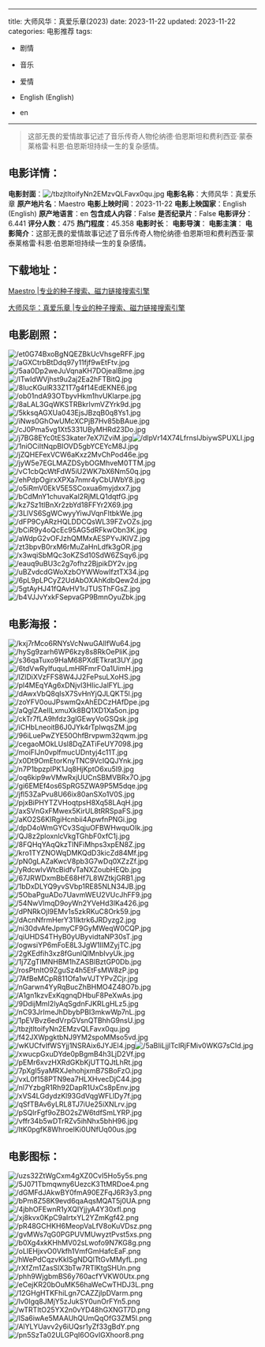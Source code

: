 
---
title: 大师风华：真爱乐章(2023)
date: 2023-11-22
updated: 2023-11-22
categories: 电影推荐
tags:
- 剧情
- 音乐
- 爱情

- English (English)
- en
---


> 这部无畏的爱情故事记述了音乐传奇人物伦纳德·伯恩斯坦和费利西亚·蒙泰莱格雷·科恩·伯恩斯坦持续一生的复杂感情。

## **电影详情**：

**电影封面**：<img src="https://image.tmdb.org/t/p/w200/tbzjtltoifyNn2EMzvQLFavx0qu.jpg" alt="/tbzjtltoifyNn2EMzvQLFavx0qu.jpg" title="/tbzjtltoifyNn2EMzvQLFavx0qu.jpg">
**电影名称**：大师风华：真爱乐章
**原产地片名**：Maestro
**电影上映时间**：2023-11-22
**电影上映国家**：English (English)
**原产地语言**：en
**包含成人内容**：False
**是否纪录片**：False
**电影评分**：6.441
**评分人数**：475
**热门程度**：45.358
**电影时长**：
**电影导演**：
**电影主演**：
**电影简介**：这部无畏的爱情故事记述了音乐传奇人物伦纳德·伯恩斯坦和费利西亚·蒙泰莱格雷·科恩·伯恩斯坦持续一生的复杂感情。

## **下载地址**：
[Maestro |专业的种子搜索、磁力链接搜索引擎](https://movie.amd794.com:2083/?search=Maestro&ordering=&mode=match_phrase&page_size=10&page=1)

[大师风华：真爱乐章 |专业的种子搜索、磁力链接搜索引擎](https://movie.amd794.com:2083/?search=%E5%A4%A7%E5%B8%88%E9%A3%8E%E5%8D%8E%EF%BC%9A%E7%9C%9F%E7%88%B1%E4%B9%90%E7%AB%A0&ordering=&mode=match_phrase&page_size=10&page=1)
 

## **电影剧照**：
<img src="https://image.tmdb.org/t/p/original/et0G74BxoBgNQEZBkUcVhsgeRFF.jpg" alt="/et0G74BxoBgNQEZBkUcVhsgeRFF.jpg" title="/et0G74BxoBgNQEZBkUcVhsgeRFF.jpg"><img src="https://image.tmdb.org/t/p/original/aGXCtrbBtDdq97y11fjf9wEtFtv.jpg" alt="/aGXCtrbBtDdq97y11fjf9wEtFtv.jpg" title="/aGXCtrbBtDdq97y11fjf9wEtFtv.jpg"><img src="https://image.tmdb.org/t/p/original/5aa0Dp2weJuVqnaKH7DOjealBme.jpg" alt="/5aa0Dp2weJuVqnaKH7DOjealBme.jpg" title="/5aa0Dp2weJuVqnaKH7DOjealBme.jpg"><img src="https://image.tmdb.org/t/p/original/lTwIdWVjhst9u2aj2Ea2hFTBitQ.jpg" alt="/lTwIdWVjhst9u2aj2Ea2hFTBitQ.jpg" title="/lTwIdWVjhst9u2aj2Ea2hFTBitQ.jpg"><img src="https://image.tmdb.org/t/p/original/8IucKGulR33Z1T7g4f14EdEKNE6.jpg" alt="/8IucKGulR33Z1T7g4f14EdEKNE6.jpg" title="/8IucKGulR33Z1T7g4f14EdEKNE6.jpg"><img src="https://image.tmdb.org/t/p/original/ob01ndA93OTbyvHkm1hvUKlarpe.jpg" alt="/ob01ndA93OTbyvHkm1hvUKlarpe.jpg" title="/ob01ndA93OTbyvHkm1hvUKlarpe.jpg"><img src="https://image.tmdb.org/t/p/original/8aLAL3GqWKSTRBkrIvmVZYrk9d.jpg" alt="/8aLAL3GqWKSTRBkrIvmVZYrk9d.jpg" title="/8aLAL3GqWKSTRBkrIvmVZYrk9d.jpg"><img src="https://image.tmdb.org/t/p/original/5kksqAGXUa043EjsJBzqB0q8Ys1.jpg" alt="/5kksqAGXUa043EjsJBzqB0q8Ys1.jpg" title="/5kksqAGXUa043EjsJBzqB0q8Ys1.jpg"><img src="https://image.tmdb.org/t/p/original/iNws0GhOwUMcXCPjB7Hv85bBAue.jpg" alt="/iNws0GhOwUMcXCPjB7Hv85bBAue.jpg" title="/iNws0GhOwUMcXCPjB7Hv85bBAue.jpg"><img src="https://image.tmdb.org/t/p/original/cJ0Pma5vg1Xt5331UByMHRd23Do.jpg" alt="/cJ0Pma5vg1Xt5331UByMHRd23Do.jpg" title="/cJ0Pma5vg1Xt5331UByMHRd23Do.jpg"><img src="https://image.tmdb.org/t/p/original/j7BG8EYc0tES3kater7eX7lZviM.jpg" alt="/j7BG8EYc0tES3kater7eX7lZviM.jpg" title="/j7BG8EYc0tES3kater7eX7lZviM.jpg"><img src="https://image.tmdb.org/t/p/original/dlpVr14X74LfrnslJbiywSPUXLI.jpg" alt="/dlpVr14X74LfrnslJbiywSPUXLI.jpg" title="/dlpVr14X74LfrnslJbiywSPUXLI.jpg"><img src="https://image.tmdb.org/t/p/original/1niOCiItNqpBIOVD5gbYCEYcM8J.jpg" alt="/1niOCiItNqpBIOVD5gbYCEYcM8J.jpg" title="/1niOCiItNqpBIOVD5gbYCEYcM8J.jpg"><img src="https://image.tmdb.org/t/p/original/jZQHEFexVCW6aKxz2MvChPod46e.jpg" alt="/jZQHEFexVCW6aKxz2MvChPod46e.jpg" title="/jZQHEFexVCW6aKxz2MvChPod46e.jpg"><img src="https://image.tmdb.org/t/p/original/jyW5e7EGLMAZDSybOGMhveM0TTM.jpg" alt="/jyW5e7EGLMAZDSybOGMhveM0TTM.jpg" title="/jyW5e7EGLMAZDSybOGMhveM0TTM.jpg"><img src="https://image.tmdb.org/t/p/original/vC1cbQcWtFdW5iU2WK7bX6Nm50q.jpg" alt="/vC1cbQcWtFdW5iU2WK7bX6Nm50q.jpg" title="/vC1cbQcWtFdW5iU2WK7bX6Nm50q.jpg"><img src="https://image.tmdb.org/t/p/original/ehPdpOgirxXPXa7nmr4yCbUWbY8.jpg" alt="/ehPdpOgirxXPXa7nmr4yCbUWbY8.jpg" title="/ehPdpOgirxXPXa7nmr4yCbUWbY8.jpg"><img src="https://image.tmdb.org/t/p/original/o5iRmV0EkV5E5SCoxua6myjdxx7.jpg" alt="/o5iRmV0EkV5E5SCoxua6myjdxx7.jpg" title="/o5iRmV0EkV5E5SCoxua6myjdxx7.jpg"><img src="https://image.tmdb.org/t/p/original/bCdMnY1chuvaKal2RjMLQ1dqtfG.jpg" alt="/bCdMnY1chuvaKal2RjMLQ1dqtfG.jpg" title="/bCdMnY1chuvaKal2RjMLQ1dqtfG.jpg"><img src="https://image.tmdb.org/t/p/original/kz7Sz1tlBnXr2zbYd18FFYr2X69.jpg" alt="/kz7Sz1tlBnXr2zbYd18FFYr2X69.jpg" title="/kz7Sz1tlBnXr2zbYd18FFYr2X69.jpg"><img src="https://image.tmdb.org/t/p/original/3LlVS6SgWCwyyYiwJVqnFltbkWe.jpg" alt="/3LlVS6SgWCwyyYiwJVqnFltbkWe.jpg" title="/3LlVS6SgWCwyyYiwJVqnFltbkWe.jpg"><img src="https://image.tmdb.org/t/p/original/dFP9CyARzHQLDDCQsWL39FZvOZs.jpg" alt="/dFP9CyARzHQLDDCQsWL39FZvOZs.jpg" title="/dFP9CyARzHQLDDCQsWL39FZvOZs.jpg"><img src="https://image.tmdb.org/t/p/original/bCiR9y4oQcEc95AG5dRFkwObn3K.jpg" alt="/bCiR9y4oQcEc95AG5dRFkwObn3K.jpg" title="/bCiR9y4oQcEc95AG5dRFkwObn3K.jpg"><img src="https://image.tmdb.org/t/p/original/aWdpG2vOFJzhQMMxAESPYvJKIVZ.jpg" alt="/aWdpG2vOFJzhQMMxAESPYvJKIVZ.jpg" title="/aWdpG2vOFJzhQMMxAESPYvJKIVZ.jpg"><img src="https://image.tmdb.org/t/p/original/zt3bpvB0rxM6rMuZaHnLdfk3gOR.jpg" alt="/zt3bpvB0rxM6rMuZaHnLdfk3gOR.jpg" title="/zt3bpvB0rxM6rMuZaHnLdfk3gOR.jpg"><img src="https://image.tmdb.org/t/p/original/x3wqiSbMQc3oKZSd10SdW6ZSqy6.jpg" alt="/x3wqiSbMQc3oKZSd10SdW6ZSqy6.jpg" title="/x3wqiSbMQc3oKZSd10SdW6ZSqy6.jpg"><img src="https://image.tmdb.org/t/p/original/eauq9uBU3c2g7ofhz2BjpikDY2v.jpg" alt="/eauq9uBU3c2g7ofhz2BjpikDY2v.jpg" title="/eauq9uBU3c2g7ofhz2BjpikDY2v.jpg"><img src="https://image.tmdb.org/t/p/original/uBZvdcdGWoXzbOYWWowIfztTX34.jpg" alt="/uBZvdcdGWoXzbOYWWowIfztTX34.jpg" title="/uBZvdcdGWoXzbOYWWowIfztTX34.jpg"><img src="https://image.tmdb.org/t/p/original/6pL9pLPCyZ2UdAbOXAhKdbQew2d.jpg" alt="/6pL9pLPCyZ2UdAbOXAhKdbQew2d.jpg" title="/6pL9pLPCyZ2UdAbOXAhKdbQew2d.jpg"><img src="https://image.tmdb.org/t/p/original/5gtAyHJ41fQAvHV1rJTUSThFGsZ.jpg" alt="/5gtAyHJ41fQAvHV1rJTUSThFGsZ.jpg" title="/5gtAyHJ41fQAvHV1rJTUSThFGsZ.jpg"><img src="https://image.tmdb.org/t/p/original/b4VJJvYxkFSepvaGP9BmnOyuZbk.jpg" alt="/b4VJJvYxkFSepvaGP9BmnOyuZbk.jpg" title="/b4VJJvYxkFSepvaGP9BmnOyuZbk.jpg">

## **电影海报**：
<img src="https://image.tmdb.org/t/p/original/kxj7rMco6RNYsVcNwuGAIlfWu64.jpg" alt="/kxj7rMco6RNYsVcNwuGAIlfWu64.jpg" title="/kxj7rMco6RNYsVcNwuGAIlfWu64.jpg"><img src="https://image.tmdb.org/t/p/original/hySg9zarh6WP6kzy8s8RkOePliK.jpg" alt="/hySg9zarh6WP6kzy8s8RkOePliK.jpg" title="/hySg9zarh6WP6kzy8s8RkOePliK.jpg"><img src="https://image.tmdb.org/t/p/original/s36qaTuxo9HaM68PXdETkrat3UY.jpg" alt="/s36qaTuxo9HaM68PXdETkrat3UY.jpg" title="/s36qaTuxo9HaM68PXdETkrat3UY.jpg"><img src="https://image.tmdb.org/t/p/original/6tdVwRyIfuquLmHRFmrFOa1UimH.jpg" alt="/6tdVwRyIfuquLmHRFmrFOa1UimH.jpg" title="/6tdVwRyIfuquLmHRFmrFOa1UimH.jpg"><img src="https://image.tmdb.org/t/p/original/lZlDiXVzFFS8W4JJ2FePsuLXoHS.jpg" alt="/lZlDiXVzFFS8W4JJ2FePsuLXoHS.jpg" title="/lZlDiXVzFFS8W4JJ2FePsuLXoHS.jpg"><img src="https://image.tmdb.org/t/p/original/pl4MEqYAg6xDNjvl3HIicJalFYL.jpg" alt="/pl4MEqYAg6xDNjvl3HIicJalFYL.jpg" title="/pl4MEqYAg6xDNjvl3HIicJalFYL.jpg"><img src="https://image.tmdb.org/t/p/original/dAwxVbQ8qIsX7SvHnYjQJLQKT5l.jpg" alt="/dAwxVbQ8qIsX7SvHnYjQJLQKT5l.jpg" title="/dAwxVbQ8qIsX7SvHnYjQJLQKT5l.jpg"><img src="https://image.tmdb.org/t/p/original/zoYFV0ouJPswmQxAhEDCzHAfDpe.jpg" alt="/zoYFV0ouJPswmQxAhEDCzHAfDpe.jpg" title="/zoYFV0ouJPswmQxAhEDCzHAfDpe.jpg"><img src="https://image.tmdb.org/t/p/original/aQglZAeIILxmuXk8BQ1XD1Xa5on.jpg" alt="/aQglZAeIILxmuXk8BQ1XD1Xa5on.jpg" title="/aQglZAeIILxmuXk8BQ1XD1Xa5on.jpg"><img src="https://image.tmdb.org/t/p/original/ckTr7fLA9hfdz3glGEwyVoGSQsk.jpg" alt="/ckTr7fLA9hfdz3glGEwyVoGSQsk.jpg" title="/ckTr7fLA9hfdz3glGEwyVoGSQsk.jpg"><img src="https://image.tmdb.org/t/p/original/iCHbLneoitB6J0JYk4rTplwqsZM.jpg" alt="/iCHbLneoitB6J0JYk4rTplwqsZM.jpg" title="/iCHbLneoitB6J0JYk4rTplwqsZM.jpg"><img src="https://image.tmdb.org/t/p/original/96iLuePwZYE50OhfBrvpwm32qwm.jpg" alt="/96iLuePwZYE50OhfBrvpwm32qwm.jpg" title="/96iLuePwZYE50OhfBrvpwm32qwm.jpg"><img src="https://image.tmdb.org/t/p/original/cegaoMOkLUsl8DqZATiFeUY7098.jpg" alt="/cegaoMOkLUsl8DqZATiFeUY7098.jpg" title="/cegaoMOkLUsl8DqZATiFeUY7098.jpg"><img src="https://image.tmdb.org/t/p/original/moiFIJn0vplfmucUDntyj4c11T.jpg" alt="/moiFIJn0vplfmucUDntyj4c11T.jpg" title="/moiFIJn0vplfmucUDntyj4c11T.jpg"><img src="https://image.tmdb.org/t/p/original/x0Dt9OmEtorKnyTNC9VcIQQJYnk.jpg" alt="/x0Dt9OmEtorKnyTNC9VcIQQJYnk.jpg" title="/x0Dt9OmEtorKnyTNC9VcIQQJYnk.jpg"><img src="https://image.tmdb.org/t/p/original/n7P1bpzpIPK1Jq8HjKptO6xu5I9.jpg" alt="/n7P1bpzpIPK1Jq8HjKptO6xu5I9.jpg" title="/n7P1bpzpIPK1Jq8HjKptO6xu5I9.jpg"><img src="https://image.tmdb.org/t/p/original/oq6kip9wVMwRxjUUCnSBMVBRx7O.jpg" alt="/oq6kip9wVMwRxjUUCnSBMVBRx7O.jpg" title="/oq6kip9wVMwRxjUUCnSBMVBRx7O.jpg"><img src="https://image.tmdb.org/t/p/original/gi6EMEf4os6SpRG5ZWA9P5M5dqe.jpg" alt="/gi6EMEf4os6SpRG5ZWA9P5M5dqe.jpg" title="/gi6EMEf4os6SpRG5ZWA9P5M5dqe.jpg"><img src="https://image.tmdb.org/t/p/original/jfl53ZaPvu8U66ix80anSXo1V0S.jpg" alt="/jfl53ZaPvu8U66ix80anSXo1V0S.jpg" title="/jfl53ZaPvu8U66ix80anSXo1V0S.jpg"><img src="https://image.tmdb.org/t/p/original/pjxBiPHYTZVHoqtpsH8Xq58LAqH.jpg" alt="/pjxBiPHYTZVHoqtpsH8Xq58LAqH.jpg" title="/pjxBiPHYTZVHoqtpsH8Xq58LAqH.jpg"><img src="https://image.tmdb.org/t/p/original/axSVnGxFMwex5KirUL8tRRSpaFS.jpg" alt="/axSVnGxFMwex5KirUL8tRRSpaFS.jpg" title="/axSVnGxFMwex5KirUL8tRRSpaFS.jpg"><img src="https://image.tmdb.org/t/p/original/aKO2S6KIRgiHcnbii4ApwfnPNGi.jpg" alt="/aKO2S6KIRgiHcnbii4ApwfnPNGi.jpg" title="/aKO2S6KIRgiHcnbii4ApwfnPNGi.jpg"><img src="https://image.tmdb.org/t/p/original/dpD4oWmGYCv3SqjuOFBWHwquOIk.jpg" alt="/dpD4oWmGYCv3SqjuOFBWHwquOIk.jpg" title="/dpD4oWmGYCv3SqjuOFBWHwquOIk.jpg"><img src="https://image.tmdb.org/t/p/original/QJ8z2ploxnlcVkgTGhbF0xfC1j.jpg" alt="/QJ8z2ploxnlcVkgTGhbF0xfC1j.jpg" title="/QJ8z2ploxnlcVkgTGhbF0xfC1j.jpg"><img src="https://image.tmdb.org/t/p/original/8FQHqYAqQkzTlNFiMhps3xpEN8Z.jpg" alt="/8FQHqYAqQkzTlNFiMhps3xpEN8Z.jpg" title="/8FQHqYAqQkzTlNFiMhps3xpEN8Z.jpg"><img src="https://image.tmdb.org/t/p/original/kro1TYZNOWqDMKQdD3kicZd84Mf.jpg" alt="/kro1TYZNOWqDMKQdD3kicZd84Mf.jpg" title="/kro1TYZNOWqDMKQdD3kicZd84Mf.jpg"><img src="https://image.tmdb.org/t/p/original/pN0gLAZaKwcV8pb3G7wDq0XZzZf.jpg" alt="/pN0gLAZaKwcV8pb3G7wDq0XZzZf.jpg" title="/pN0gLAZaKwcV8pb3G7wDq0XZzZf.jpg"><img src="https://image.tmdb.org/t/p/original/yRdcwlvWtcBidfvTaNXZoubHEQb.jpg" alt="/yRdcwlvWtcBidfvTaNXZoubHEQb.jpg" title="/yRdcwlvWtcBidfvTaNXZoubHEQb.jpg"><img src="https://image.tmdb.org/t/p/original/67JRWDxmBbE68Hf7L8WZtkjGRB1.jpg" alt="/67JRWDxmBbE68Hf7L8WZtkjGRB1.jpg" title="/67JRWDxmBbE68Hf7L8WZtkjGRB1.jpg"><img src="https://image.tmdb.org/t/p/original/1bDxDLYQ9yvSVbp1RE85NLN34JB.jpg" alt="/1bDxDLYQ9yvSVbp1RE85NLN34JB.jpg" title="/1bDxDLYQ9yvSVbp1RE85NLN34JB.jpg"><img src="https://image.tmdb.org/t/p/original/5ObaPguADo7UavmWEU2VUcJhFF9.jpg" alt="/5ObaPguADo7UavmWEU2VUcJhFF9.jpg" title="/5ObaPguADo7UavmWEU2VUcJhFF9.jpg"><img src="https://image.tmdb.org/t/p/original/54NwVlmqD9oyWn2YVeHd3lKa426.jpg" alt="/54NwVlmqD9oyWn2YVeHd3lKa426.jpg" title="/54NwVlmqD9oyWn2YVeHd3lKa426.jpg"><img src="https://image.tmdb.org/t/p/original/dPNRkOjl9EMv1s5zkRKuC8Ork59.jpg" alt="/dPNRkOjl9EMv1s5zkRKuC8Ork59.jpg" title="/dPNRkOjl9EMv1s5zkRKuC8Ork59.jpg"><img src="https://image.tmdb.org/t/p/original/dAcnNfrmHerY31Iktrk6JRDyzg2.jpg" alt="/dAcnNfrmHerY31Iktrk6JRDyzg2.jpg" title="/dAcnNfrmHerY31Iktrk6JRDyzg2.jpg"><img src="https://image.tmdb.org/t/p/original/ni30dvAfeJpmyCF9GyMWeqW0CQP.jpg" alt="/ni30dvAfeJpmyCF9GyMWeqW0CQP.jpg" title="/ni30dvAfeJpmyCF9GyMWeqW0CQP.jpg"><img src="https://image.tmdb.org/t/p/original/qiUHDS4THyB0yUByvidtaNP30sT.jpg" alt="/qiUHDS4THyB0yUByvidtaNP30sT.jpg" title="/qiUHDS4THyB0yUByvidtaNP30sT.jpg"><img src="https://image.tmdb.org/t/p/original/ogwsiYP6mFoE8L3JgW1IIMZyjTC.jpg" alt="/ogwsiYP6mFoE8L3JgW1IIMZyjTC.jpg" title="/ogwsiYP6mFoE8L3JgW1IIMZyjTC.jpg"><img src="https://image.tmdb.org/t/p/original/2gKEdfih3xz8fGunlQlMnbIvyUk.jpg" alt="/2gKEdfih3xz8fGunlQlMnbIvyUk.jpg" title="/2gKEdfih3xz8fGunlQlMnbIvyUk.jpg"><img src="https://image.tmdb.org/t/p/original/1j7ZgTIMNHBM1hZASBlBztGP0Db.jpg" alt="/1j7ZgTIMNHBM1hZASBlBztGP0Db.jpg" title="/1j7ZgTIMNHBM1hZASBlBztGP0Db.jpg"><img src="https://image.tmdb.org/t/p/original/rosPtnItO9ZguSz4h5EtFsMW8zP.jpg" alt="/rosPtnItO9ZguSz4h5EtFsMW8zP.jpg" title="/rosPtnItO9ZguSz4h5EtFsMW8zP.jpg"><img src="https://image.tmdb.org/t/p/original/7AfBeMCpR811Ofa1wVJTYPvZCjr.jpg" alt="/7AfBeMCpR811Ofa1wVJTYPvZCjr.jpg" title="/7AfBeMCpR811Ofa1wVJTYPvZCjr.jpg"><img src="https://image.tmdb.org/t/p/original/nGarwn4YyRqBucZhBHMO4Z48O7b.jpg" alt="/nGarwn4YyRqBucZhBHMO4Z48O7b.jpg" title="/nGarwn4YyRqBucZhBHMO4Z48O7b.jpg"><img src="https://image.tmdb.org/t/p/original/A1gn1kzvExKqgnqDHbuF8PeXwAs.jpg" alt="/A1gn1kzvExKqgnqDHbuF8PeXwAs.jpg" title="/A1gn1kzvExKqgnqDHbuF8PeXwAs.jpg"><img src="https://image.tmdb.org/t/p/original/9DdijMmI2lyAqSgdnFJKRLgHLz5.jpg" alt="/9DdijMmI2lyAqSgdnFJKRLgHLz5.jpg" title="/9DdijMmI2lyAqSgdnFJKRLgHLz5.jpg"><img src="https://image.tmdb.org/t/p/original/nC93JrImeJhDbybPBI3mkwWp7nL.jpg" alt="/nC93JrImeJhDbybPBI3mkwWp7nL.jpg" title="/nC93JrImeJhDbybPBI3mkwWp7nL.jpg"><img src="https://image.tmdb.org/t/p/original/1pEVBvz6edVrpGVsnQTBhhG9nsU.jpg" alt="/1pEVBvz6edVrpGVsnQTBhhG9nsU.jpg" title="/1pEVBvz6edVrpGVsnQTBhhG9nsU.jpg"><img src="https://image.tmdb.org/t/p/original/tbzjtltoifyNn2EMzvQLFavx0qu.jpg" alt="/tbzjtltoifyNn2EMzvQLFavx0qu.jpg" title="/tbzjtltoifyNn2EMzvQLFavx0qu.jpg"><img src="https://image.tmdb.org/t/p/original/f42JXWpgktbNJ9YM2spoMMso5vd.jpg" alt="/f42JXWpgktbNJ9YM2spoMMso5vd.jpg" title="/f42JXWpgktbNJ9YM2spoMMso5vd.jpg"><img src="https://image.tmdb.org/t/p/original/wKUCfvIfWSYjj1NSRAix6JYJEl4.jpg" alt="/wKUCfvIfWSYjj1NSRAix6JYJEl4.jpg" title="/wKUCfvIfWSYjj1NSRAix6JYJEl4.jpg"><img src="https://image.tmdb.org/t/p/original/5aBIiLjjlTclRjFMiv0WKG7sCId.jpg" alt="/5aBIiLjjlTclRjFMiv0WKG7sCId.jpg" title="/5aBIiLjjlTclRjFMiv0WKG7sCId.jpg"><img src="https://image.tmdb.org/t/p/original/xwucpGxuDYde0pBgmB4h3LjD2Vf.jpg" alt="/xwucpGxuDYde0pBgmB4h3LjD2Vf.jpg" title="/xwucpGxuDYde0pBgmB4h3LjD2Vf.jpg"><img src="https://image.tmdb.org/t/p/original/pEMr6xvzHXRdGKbKjUTTQJtLhRt.jpg" alt="/pEMr6xvzHXRdGKbKjUTTQJtLhRt.jpg" title="/pEMr6xvzHXRdGKbKjUTTQJtLhRt.jpg"><img src="https://image.tmdb.org/t/p/original/7pXgI5yaMRXJehohjxmB7SBoFzO.jpg" alt="/7pXgI5yaMRXJehohjxmB7SBoFzO.jpg" title="/7pXgI5yaMRXJehohjxmB7SBoFzO.jpg"><img src="https://image.tmdb.org/t/p/original/vxL0f158PTN9ea7HLXHvecDjC44.jpg" alt="/vxL0f158PTN9ea7HLXHvecDjC44.jpg" title="/vxL0f158PTN9ea7HLXHvecDjC44.jpg"><img src="https://image.tmdb.org/t/p/original/nl7YzbgR1Rh92DapR1UxCs8pEnv.jpg" alt="/nl7YzbgR1Rh92DapR1UxCs8pEnv.jpg" title="/nl7YzbgR1Rh92DapR1UxCs8pEnv.jpg"><img src="https://image.tmdb.org/t/p/original/xVS4LGdydzKl93GdVqgWFLlDy7f.jpg" alt="/xVS4LGdydzKl93GdVqgWFLlDy7f.jpg" title="/xVS4LGdydzKl93GdVqgWFLlDy7f.jpg"><img src="https://image.tmdb.org/t/p/original/qSfTBAv6yLRL8TJ7iUe25iXNLrv.jpg" alt="/qSfTBAv6yLRL8TJ7iUe25iXNLrv.jpg" title="/qSfTBAv6yLRL8TJ7iUe25iXNLrv.jpg"><img src="https://image.tmdb.org/t/p/original/pSQlrFgf9oZBO2sZW6tdfSmLYRP.jpg" alt="/pSQlrFgf9oZBO2sZW6tdfSmLYRP.jpg" title="/pSQlrFgf9oZBO2sZW6tdfSmLYRP.jpg"><img src="https://image.tmdb.org/t/p/original/vffr34b5wDTrRZv5ihNhx5bhH96.jpg" alt="/vffr34b5wDTrRZv5ihNhx5bhH96.jpg" title="/vffr34b5wDTrRZv5ihNhx5bhH96.jpg"><img src="https://image.tmdb.org/t/p/original/ltK0pgfK8WhroelKi0UNfUq00us.jpg" alt="/ltK0pgfK8WhroelKi0UNfUq00us.jpg" title="/ltK0pgfK8WhroelKi0UNfUq00us.jpg">

## **电影图标**：
<img src="https://image.tmdb.org/t/p/original/uzs32ZtWgCxm4gXZ0CvI5Ho5y5s.png" alt="/uzs32ZtWgCxm4gXZ0CvI5Ho5y5s.png" title="/uzs32ZtWgCxm4gXZ0CvI5Ho5y5s.png"><img src="https://image.tmdb.org/t/p/original/5J071Tbmqwny6UezcK3TtMRDoe4.png" alt="/5J071Tbmqwny6UezcK3TtMRDoe4.png" title="/5J071Tbmqwny6UezcK3TtMRDoe4.png"><img src="https://image.tmdb.org/t/p/original/dGMFdJAkwBY0fmA90EZFqJ6R3y3.png" alt="/dGMFdJAkwBY0fmA90EZFqJ6R3y3.png" title="/dGMFdJAkwBY0fmA90EZFqJ6R3y3.png"><img src="https://image.tmdb.org/t/p/original/bPm8Z58K9evd6qaAqsMQAT5j0UA.png" alt="/bPm8Z58K9evd6qaAqsMQAT5j0UA.png" title="/bPm8Z58K9evd6qaAqsMQAT5j0UA.png"><img src="https://image.tmdb.org/t/p/original/4jbhOFEwnR1yXQIYjjyA4Y30xfl.png" alt="/4jbhOFEwnR1yXQIYjjyA4Y30xfl.png" title="/4jbhOFEwnR1yXQIYjjyA4Y30xfl.png"><img src="https://image.tmdb.org/t/p/original/xj8kvx0KpC9aIrtxYL2YZmKgf42.png" alt="/xj8kvx0KpC9aIrtxYL2YZmKgf42.png" title="/xj8kvx0KpC9aIrtxYL2YZmKgf42.png"><img src="https://image.tmdb.org/t/p/original/pR48GCHKH6MeopVaLfV8oKuVDsz.png" alt="/pR48GCHKH6MeopVaLfV8oKuVDsz.png" title="/pR48GCHKH6MeopVaLfV8oKuVDsz.png"><img src="https://image.tmdb.org/t/p/original/gvMWs7qG0PGPUVMUwyztPvst5xs.png" alt="/gvMWs7qG0PGPUVMUwyztPvst5xs.png" title="/gvMWs7qG0PGPUVMUwyztPvst5xs.png"><img src="https://image.tmdb.org/t/p/original/b0Xg4xkKHhMV02sLwofo9N7KG8g.png" alt="/b0Xg4xkKHhMV02sLwofo9N7KG8g.png" title="/b0Xg4xkKHhMV02sLwofo9N7KG8g.png"><img src="https://image.tmdb.org/t/p/original/oLIEHjxvO0Vkfh1VmfGmHafcEaF.png" alt="/oLIEHjxvO0Vkfh1VmfGmHafcEaF.png" title="/oLIEHjxvO0Vkfh1VmfGmHafcEaF.png"><img src="https://image.tmdb.org/t/p/original/hWePdCqzvKkISgNDQlTtGvMMyfL.png" alt="/hWePdCqzvKkISgNDQlTtGvMMyfL.png" title="/hWePdCqzvKkISgNDQlTtGvMMyfL.png"><img src="https://image.tmdb.org/t/p/original/rXfZm1ZasSlX3bTw7RTlKtgSHUn.png" alt="/rXfZm1ZasSlX3bTw7RTlKtgSHUn.png" title="/rXfZm1ZasSlX3bTw7RTlKtgSHUn.png"><img src="https://image.tmdb.org/t/p/original/phh9WjgbmBS6y760acfYVKW0Utx.png" alt="/phh9WjgbmBS6y760acfYVKW0Utx.png" title="/phh9WjgbmBS6y760acfYVKW0Utx.png"><img src="https://image.tmdb.org/t/p/original/eCejKR20bOuMK56haWeCwTHDJ3L.png" alt="/eCejKR20bOuMK56haWeCwTHDJ3L.png" title="/eCejKR20bOuMK56haWeCwTHDJ3L.png"><img src="https://image.tmdb.org/t/p/original/12GHgHTKFhiLgn7CAZZjlpDVarm.png" alt="/12GHgHTKFhiLgn7CAZZjlpDVarm.png" title="/12GHgHTKFhiLgn7CAZZjlpDVarm.png"><img src="https://image.tmdb.org/t/p/original/lv0Igq8JMjY5zJukSY0unOrFYn5.png" alt="/lv0Igq8JMjY5zJukSY0unOrFYn5.png" title="/lv0Igq8JMjY5zJukSY0unOrFYn5.png"><img src="https://image.tmdb.org/t/p/original/wTRTltO25YX2n0vYD48hGXNGT7D.png" alt="/wTRTltO25YX2n0vYD48hGXNGT7D.png" title="/wTRTltO25YX2n0vYD48hGXNGT7D.png"><img src="https://image.tmdb.org/t/p/original/lSa6iwAe5MAAUhQUmQqOfG3ZM5l.png" alt="/lSa6iwAe5MAAUhQUmQqOfG3ZM5l.png" title="/lSa6iwAe5MAAUhQUmQqOfG3ZM5l.png"><img src="https://image.tmdb.org/t/p/original/AlYLYUavv2y6iUQsr1yZf33gBdY.png" alt="/AlYLYUavv2y6iUQsr1yZf33gBdY.png" title="/AlYLYUavv2y6iUQsr1yZf33gBdY.png"><img src="https://image.tmdb.org/t/p/original/pn5SzTa02ULGPqI6OGvIGXhoor8.png" alt="/pn5SzTa02ULGPqI6OGvIGXhoor8.png" title="/pn5SzTa02ULGPqI6OGvIGXhoor8.png">
